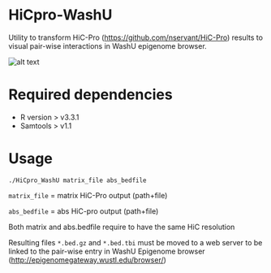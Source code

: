 # HiCpro-WashU
Utility to transform HiC-Pro (https://github.com/nservant/HiC-Pro) results to visual pair-wise interactions in WashU epigenome browser. 

![alt text](https://xespes10.u.hpc.mssm.edu/images/schematicview.png)
# Required dependencies

- R version > v3.3.1
- Samtools > v1.1
# Usage 

```./HiCpro_WashU matrix_file abs_bedfile```

```matrix_file``` =  matrix HiC-Pro output (path+file) 

```abs_bedfile``` = abs HiC-pro output (path+file) 

Both matrix and abs.bedfile require to have the same HiC resolution

Resulting files ```*.bed.gz``` and ```*.bed.tbi``` must be moved to a web server to be linked to the pair-wise entry in WashU Epigenome browser
(http://epigenomegateway.wustl.edu/browser/)


